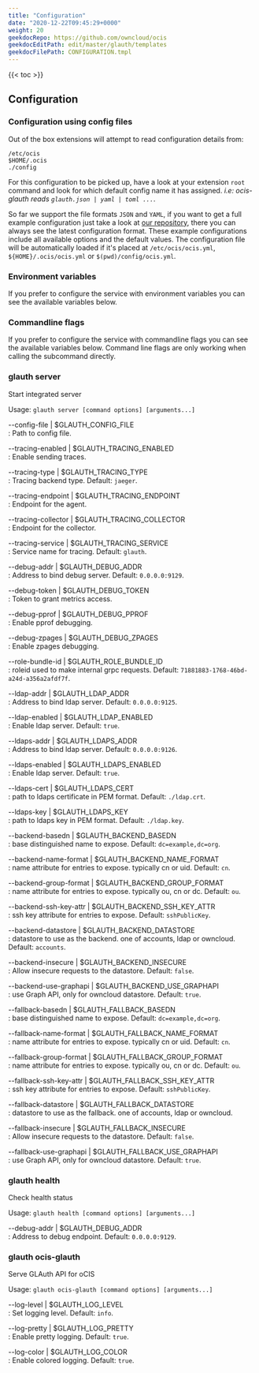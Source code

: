 ```yaml
---
title: "Configuration"
date: "2020-12-22T09:45:29+0000"
weight: 20
geekdocRepo: https://github.com/owncloud/ocis
geekdocEditPath: edit/master/glauth/templates
geekdocFilePath: CONFIGURATION.tmpl
---
```


{{< toc >}}

## Configuration

### Configuration using config files

Out of the box extensions will attempt to read configuration details from:

```console
/etc/ocis
$HOME/.ocis
./config
```

For this configuration to be picked up, have a look at your extension `root` command and look for which default config name it has assigned. *i.e: ocis-glauth reads `glauth.json | yaml | toml ...`*.

So far we support the file formats `JSON` and `YAML`, if you want to get a full example configuration just take a look at [our repository](https://github.com/owncloud/ocis/tree/master/config), there you can always see the latest configuration format. These example configurations include all available options and the default values. The configuration file will be automatically loaded if it's placed at `/etc/ocis/ocis.yml`, `${HOME}/.ocis/ocis.yml` or `$(pwd)/config/ocis.yml`.

### Environment variables

If you prefer to configure the service with environment variables you can see the available variables below.

### Commandline flags

If you prefer to configure the service with commandline flags you can see the available variables below. Command line flags are only working when calling the subcommand directly.

### glauth server

Start integrated server

Usage: `glauth server [command options] [arguments...]`

--config-file | $GLAUTH_CONFIG_FILE  
: Path to config file.

--tracing-enabled | $GLAUTH_TRACING_ENABLED  
: Enable sending traces.

--tracing-type | $GLAUTH_TRACING_TYPE  
: Tracing backend type. Default: `jaeger`.

--tracing-endpoint | $GLAUTH_TRACING_ENDPOINT  
: Endpoint for the agent.

--tracing-collector | $GLAUTH_TRACING_COLLECTOR  
: Endpoint for the collector.

--tracing-service | $GLAUTH_TRACING_SERVICE  
: Service name for tracing. Default: `glauth`.

--debug-addr | $GLAUTH_DEBUG_ADDR  
: Address to bind debug server. Default: `0.0.0.0:9129`.

--debug-token | $GLAUTH_DEBUG_TOKEN  
: Token to grant metrics access.

--debug-pprof | $GLAUTH_DEBUG_PPROF  
: Enable pprof debugging.

--debug-zpages | $GLAUTH_DEBUG_ZPAGES  
: Enable zpages debugging.

--role-bundle-id | $GLAUTH_ROLE_BUNDLE_ID  
: roleid used to make internal grpc requests. Default: `71881883-1768-46bd-a24d-a356a2afdf7f`.

--ldap-addr | $GLAUTH_LDAP_ADDR  
: Address to bind ldap server. Default: `0.0.0.0:9125`.

--ldap-enabled | $GLAUTH_LDAP_ENABLED  
: Enable ldap server. Default: `true`.

--ldaps-addr | $GLAUTH_LDAPS_ADDR  
: Address to bind ldap server. Default: `0.0.0.0:9126`.

--ldaps-enabled | $GLAUTH_LDAPS_ENABLED  
: Enable ldap server. Default: `true`.

--ldaps-cert | $GLAUTH_LDAPS_CERT  
: path to ldaps certificate in PEM format. Default: `./ldap.crt`.

--ldaps-key | $GLAUTH_LDAPS_KEY  
: path to ldaps key in PEM format. Default: `./ldap.key`.

--backend-basedn | $GLAUTH_BACKEND_BASEDN  
: base distinguished name to expose. Default: `dc=example,dc=org`.

--backend-name-format | $GLAUTH_BACKEND_NAME_FORMAT  
: name attribute for entries to expose. typically cn or uid. Default: `cn`.

--backend-group-format | $GLAUTH_BACKEND_GROUP_FORMAT  
: name attribute for entries to expose. typically ou, cn or dc. Default: `ou`.

--backend-ssh-key-attr | $GLAUTH_BACKEND_SSH_KEY_ATTR  
: ssh key attribute for entries to expose. Default: `sshPublicKey`.

--backend-datastore | $GLAUTH_BACKEND_DATASTORE  
: datastore to use as the backend. one of accounts, ldap or owncloud. Default: `accounts`.

--backend-insecure | $GLAUTH_BACKEND_INSECURE  
: Allow insecure requests to the datastore. Default: `false`.

--backend-use-graphapi | $GLAUTH_BACKEND_USE_GRAPHAPI  
: use Graph API, only for owncloud datastore. Default: `true`.

--fallback-basedn | $GLAUTH_FALLBACK_BASEDN  
: base distinguished name to expose. Default: `dc=example,dc=org`.

--fallback-name-format | $GLAUTH_FALLBACK_NAME_FORMAT  
: name attribute for entries to expose. typically cn or uid. Default: `cn`.

--fallback-group-format | $GLAUTH_FALLBACK_GROUP_FORMAT  
: name attribute for entries to expose. typically ou, cn or dc. Default: `ou`.

--fallback-ssh-key-attr | $GLAUTH_FALLBACK_SSH_KEY_ATTR  
: ssh key attribute for entries to expose. Default: `sshPublicKey`.

--fallback-datastore | $GLAUTH_FALLBACK_DATASTORE  
: datastore to use as the fallback. one of accounts, ldap or owncloud.

--fallback-insecure | $GLAUTH_FALLBACK_INSECURE  
: Allow insecure requests to the datastore. Default: `false`.

--fallback-use-graphapi | $GLAUTH_FALLBACK_USE_GRAPHAPI  
: use Graph API, only for owncloud datastore. Default: `true`.

### glauth health

Check health status

Usage: `glauth health [command options] [arguments...]`

--debug-addr | $GLAUTH_DEBUG_ADDR  
: Address to debug endpoint. Default: `0.0.0.0:9129`.

### glauth ocis-glauth

Serve GLAuth API for oCIS

Usage: `glauth ocis-glauth [command options] [arguments...]`

--log-level | $GLAUTH_LOG_LEVEL  
: Set logging level. Default: `info`.

--log-pretty | $GLAUTH_LOG_PRETTY  
: Enable pretty logging. Default: `true`.

--log-color | $GLAUTH_LOG_COLOR  
: Enable colored logging. Default: `true`.


